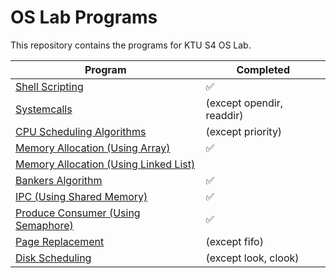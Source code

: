 # OS Lab Programs
This repository contains the programs for KTU S4 OS Lab.

| Program                                                                                                | Completed                     |
| ------------------------------------------------------------------------------------------------------ | ----------------------------- |
| [Shell Scripting](./shell_script/)                                                                     | ✅                             |
| [Systemcalls](./syscalls/)                                                                             | (except opendir, readdir)     |
| [CPU Scheduling Algorithms](./process_scheduling/)                                                     | (except priority) |
| [Memory Allocation (Using Array)](./memory_allocation/using_array/)                                    | ✅                             |
| [Memory Allocation (Using Linked List)](./memory_allocation/using_linked_list/)                        |                               |
| [Bankers Algorithm](./bankers_algorithm/deadlock_prevention.c)                                         | ✅                             |
| [IPC (Using Shared Memory)](./ipc/shared_memory/)                                                      | ✅                             |
| [Produce Consumer (Using Semaphore)](./process_synchronization/producer_consumer/prod-con-semaphore.c) | ✅                             |
| [Page Replacement](./page_replacement/)                                                                                 | (except fifo)                 |
| [Disk Scheduling](./disk_scheduling/)                                                                                  | (except look, clook)          |